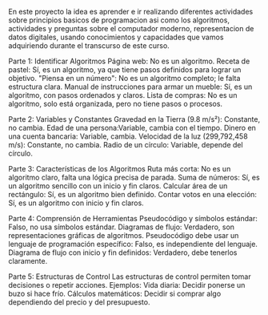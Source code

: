 En este proyecto la idea es aprender e ir realizando diferentes actividades sobre principios basicos de programacion asi como los algoritmos, actividades y preguntas sobre el computador moderno, representacion de datos digitales, usando conocimientos y capacidades que vamos adquiriendo durante el transcurso de este curso. 


Parte 1: Identificar Algoritmos
Página web: No es un algoritmo.
Receta de pastel: Sí, es un algoritmo, ya que tiene pasos definidos para lograr un objetivo.
"Piensa en un número": No es un algoritmo completo; le falta estructura clara.
Manual de instrucciones para armar un mueble: Sí, es un algoritmo, con pasos ordenados y claros.
Lista de compras: No es un algoritmo, solo está organizada, pero no tiene pasos o procesos.

Parte 2: Variables y Constantes
Gravedad en la Tierra (9.8 m/s²): Constante, no cambia.
Edad de una persona:Variable, cambia con el tiempo.
Dinero en una cuenta bancaria: Variable, cambia.
Velocidad de la luz (299,792,458 m/s): Constante, no cambia.
Radio de un círculo: Variable, depende del círculo.

Parte 3: Características de los Algoritmos
Ruta más corta: No es un algoritmo claro, falta una lógica precisa de parada.
Suma de números: Sí, es un algoritmo sencillo con un inicio y fin claros.
Calcular área de un rectángulo: Sí, es un algoritmo bien definido.
Contar votos en una elección: Sí, es un algoritmo con inicio y fin claros.

Parte 4: Comprensión de Herramientas
Pseudocódigo y símbolos estándar: Falso, no usa símbolos estándar.
Diagramas de flujo: Verdadero, son representaciones gráficas de algoritmos.
Pseudocódigo debe usar un lenguaje de programación específico: Falso, es independiente del lenguaje.
Diagrama de flujo con inicio y fin definidos: Verdadero, debe tenerlos claramente.

Parte 5: Estructuras de Control
Las estructuras de control permiten tomar decisiones o repetir acciones. Ejemplos:
Vida diaria: Decidir ponerse un buzo si hace frío.
Cálculos matemáticos: Decidir si comprar algo dependiendo del precio y del presupuesto.
